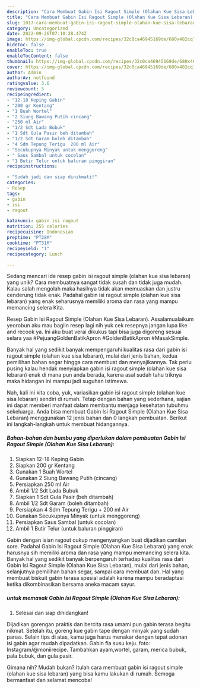 ```yaml
---
description: "Cara Membuat Gabin Isi Ragout Simple (Olahan Kue Sisa Lebaran) yang Lezat"
title: "Cara Membuat Gabin Isi Ragout Simple (Olahan Kue Sisa Lebaran) yang Lezat"
slug: 1017-cara-membuat-gabin-isi-ragout-simple-olahan-kue-sisa-lebaran-yang-lezat
category: Uncategorized
date: 2022-09-26T07:10:28.474Z
image: https://img-global.cpcdn.com/recipes/32c0ca46945169de/680x482cq70/gabin-isi-ragout-simple-olahan-kue-sisa-lebaran-foto-resep-utama.jpg
hideToc: false
enableToc: true
enableTocContent: false
thumbnail: https://img-global.cpcdn.com/recipes/32c0ca46945169de/680x482cq70/gabin-isi-ragout-simple-olahan-kue-sisa-lebaran-foto-resep-utama.jpg
cover: https://img-global.cpcdn.com/recipes/32c0ca46945169de/680x482cq70/gabin-isi-ragout-simple-olahan-kue-sisa-lebaran-foto-resep-utama.jpg
author: Admin
authorAv: notfound
ratingvalue: 3.6
reviewcount: 5
recipeingredient:
- "12-18 Keping Gabin"
- "200 gr Kentang"
- "1 Buah Wortel"
- "2 Siung Bawang Putih cincang"
- "250 ml Air"
- "1/2 Sdt Lada Bubuk"
- "1 Sdt Gula Pasir beh ditambah"
- "1/2 Sdt Garam boleh ditambah"
- "4 Sdm Tepung Terigu  200 ml Air"
- "Secukupnya Minyak untuk menggoreng"
- " Saus Sambal untuk cocolan"
- "1 Butir Telur untuk baluran pinggiran"
recipeinstructions:

- "Sudah jadi dan siap dinikmati!"
categories:
- Resep
tags:
- gabin
- isi
- ragout

katakunci: gabin isi ragout 
nutrition: 255 calories
recipecuisine: Indonesian
preptime: "PT28M"
cooktime: "PT31M"
recipeyield: "1"
recipecategory: Lunch

---
```





Sedang mencari ide resep gabin isi ragout simple (olahan kue sisa lebaran) yang unik? Cara membuatnya sangat tidak susah dan tidak juga mudah. Kalau salah mengolah maka hasilnya tidak akan memuaskan dan justru cenderung tidak enak. Padahal gabin isi ragout simple (olahan kue sisa lebaran) yang enak seharusnya memiliki aroma dan rasa yang mampu memancing selera Kita.





Resep Gabin Isi Ragout Simple (Olahan Kue Sisa Lebaran). Assalamualaikum yeorobun aku mau bagiin resep lagi nih yuk cek resepnya jangan lupa like and recook ya. Ini aku buat verai dikukus tapi bisa juga digoreng sesuai selara yaa #PejuangGoldenBatikApron #GoldenBatikApron #MasakSimple.

Banyak hal yang sedikit banyak mempengaruhi kualitas rasa dari gabin isi ragout simple (olahan kue sisa lebaran), mulai dari jenis bahan, kedua pemilihan bahan segar hingga cara membuat dan menyajikannya. Tak perlu pusing kalau hendak menyiapkan gabin isi ragout simple (olahan kue sisa lebaran) enak di mana pun anda berada, karena asal sudah tahu triknya maka hidangan ini mampu jadi suguhan istimewa.






Nah, kali ini kita coba, yuk, variasikan gabin isi ragout simple (olahan kue sisa lebaran) sendiri di rumah. Tetap dengan bahan yang sederhana, sajian ini dapat memberi manfaat dalam membantu menjaga kesehatan tubuhmu sekeluarga. Anda bisa membuat Gabin Isi Ragout Simple (Olahan Kue Sisa Lebaran) menggunakan 12 jenis bahan dan 0 langkah pembuatan. Berikut ini langkah-langkah untuk membuat hidangannya.

<!--inarticleads1-->

##### Bahan-bahan dan bumbu yang diperlukan dalam pembuatan Gabin Isi Ragout Simple (Olahan Kue Sisa Lebaran):

1. Siapkan 12-18 Keping Gabin
1. Siapkan 200 gr Kentang
1. Gunakan 1 Buah Wortel
1. Gunakan 2 Siung Bawang Putih (cincang)
1. Persiapkan 250 ml Air
1. Ambil 1/2 Sdt Lada Bubuk
1. Siapkan 1 Sdt Gula Pasir (beh ditambah)
1. Ambil 1/2 Sdt Garam (boleh ditambah)
1. Persiapkan 4 Sdm Tepung Terigu + 200 ml Air
1. Gunakan Secukupnya Minyak (untuk menggoreng)
1. Persiapkan  Saus Sambal (untuk cocolan)
1. Ambil 1 Butir Telur (untuk baluran pinggiran)


Gabin dengan isian ragout cukup mengenyangkan buat dijadikan camilan sore. Padahal Gabin Isi Ragout Simple (Olahan Kue Sisa Lebaran) yang enak harusnya sih memiliki aroma dan rasa yang mampu memancing selera kita. Banyak hal yang sedikit banyak berpengaruh terhadap kualitas rasa dari Gabin Isi Ragout Simple (Olahan Kue Sisa Lebaran), mulai dari jenis bahan, selanjutnya pemilihan bahan segar, sampai cara membuat dan. Hal yang membuat biskuit gabin terasa spesial adalah karena mampu beradaptasi ketika dikombinasikan bersama aneka macam sayur. 

<!--inarticleads2-->

#####  untuk memasak Gabin Isi Ragout Simple (Olahan Kue Sisa Lebaran):


1. Selesai dan siap dihidangkan!

Dijadikan gorengan praktis dan bercita rasa umami pun gabin terasa begitu nikmat. Setelah itu, goreng kue gabin tape dengan minyak yang sudah panas. Selain tips di atas, kamu juga harus menakar dengan tepat adonan isi gabin agar mudah dipadatkan. Gabin fla susu keju. foto: Instagram/@moniirecipe. Tambahkan ayam,wortel, garam, merica bubuk, pala bubuk, dan gula pasir. 

Gimana nih? Mudah bukan? Itulah cara membuat gabin isi ragout simple (olahan kue sisa lebaran) yang bisa kamu lakukan di rumah. Semoga bermanfaat dan selamat mencoba!
